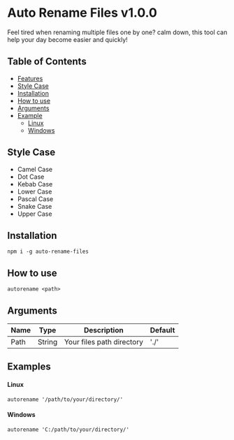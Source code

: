# Auto Rename Files v1.0.0
Feel tired when renaming multiple files one by one? calm down, this tool can help your day become easier and quickly!

## Table of Contents
- [Features](#features)
- [Style Case](#style-case)
- [Installation](#installation)
- [How to use](#how-to-use)
- [Arguments](#arguments)
- [Example](#example)
  - [Linux](#linux)
  - [Windows](#windows)

## Style Case
- Camel Case
- Dot Case
- Kebab Case
- Lower Case
- Pascal Case
- Snake Case
- Upper Case

## Installation
`npm i -g auto-rename-files`

## How to use
`autorename <path>`

## Arguments
| Name | Type | Description | Default |
|------|------|-------------|---------|
| Path | String | Your files path directory | './' |

## Examples
#### Linux
`autorename '/path/to/your/directory/'`
#### Windows
`autorename 'C:/path/to/your/directory/'`